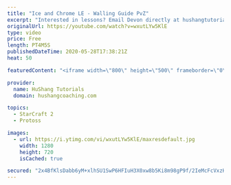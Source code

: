 ```yaml
---
title: "Ice and Chrome LE - Walling Guide PvZ"
excerpt: "Interested in lessons? Email Devon directly at hushangtutorials@outlook.com ------------------------------------------------------------------------------------------------------- Want to support HuShang Tutorials directly? Patreon is a website where you can contribute a monthly donation that will help"
originalUrl: https://youtube.com/watch?v=wxutLYw5KlE
type: video
price: Free
length: PT4M5S
publishedDateTime: 2020-05-28T17:38:21Z
heat: 50

featuredContent: "<iframe width=\"800\" height=\"500\" frameborder=\"0\" src=\"https://www.youtube.com/embed/wxutLYw5KlE\" allow=\"accelerometer; autoplay; encrypted-media; gyroscope; picture-in-picture\" allowfullscreen></iframe>"

provider:
  name: HuShang Tutorials
  domain: hushangcoaching.com

topics:
  - StarCraft 2
  - Protoss

images:
  - url: https://i.ytimg.com/vi/wxutLYw5KlE/maxresdefault.jpg
    width: 1280
    height: 720
    isCached: true

secured: "2x4BfKlsDabb6yM+xlhSU1SwP6HFIuH3X0xw8b5Ki8m98gP9f/2IeMcFcVxzHfUxPrO1oCmFPJX8S3vTuO1+drxF2YKN97VSdxMrprwqXthFnMuUJ2hAftuMjwBh3Y4eyeaxS/ce9XLHdOQxtXpYYFWpQVLGr0FY4bIshcZUldrqkgatTVw4FfALbOXcx8rweOPTlMLInhQ5MBxx5Ii1Upx0eHd9LsijMmqZ3kG4MdBWBwbjqXz45CsSfrxcPj8XQu6lmx/1r6gVx86ReE2gyTdLtvkb7ys4v94NykK03CSYxRJwHBwxzaSDyPTXk/39Y644WDeMZABBv44iLz5Iwnty2Ca0Jt/gATQCGlLPALC3Z5b3g61waIUsv8Xc4aIxl1gWOFxxHXzN367/HcV/rhtM6YleQg8Ss9qUxWz7fJY=;lQe2C1sSw8C3GuVxvrDvbA=="
---
```


